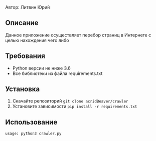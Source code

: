 Автор: Литвин Юрий

## Описание
Данное приложение осуществляет перебор страниц в Интернете с целью нахождения чего либо

## Требования
* Python версии не ниже 3.6
* Все библиотеки из файла requirements.txt

## Установка
1) Скачайте репозиторий
`git clone acridBeaver/crawler`
2) Установите зависимости
`pip install -r requirements.txt`

## Использование
```
usage: python3 crawler.py
```

